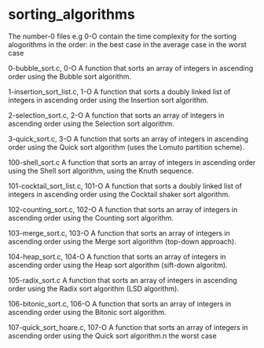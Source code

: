 # sorting_algorithms

The number-0 files e.g 0-O contain the time complexity for the sorting alogorithms in the order:
in the best case
in the average case
in the worst case

0-bubble_sort.c, 0-O
A function that sorts an array of integers in ascending order using the Bubble sort algorithm.

1-insertion_sort_list.c, 1-O
A function that sorts a doubly linked list of integers in ascending order using the Insertion sort algorithm.

2-selection_sort.c, 2-O
A function that sorts an array of integers in ascending order using the Selection sort algorithm.

3-quick_sort.c, 3-O
A function that sorts an array of integers in ascending order using the Quick sort algorithm (uses the Lomuto partition scheme).

100-shell_sort.c
A function that sorts an array of integers in ascending order using the Shell sort algorithm, using the Knuth sequence.

101-cocktail_sort_list.c, 101-O
A function that sorts a doubly linked list of integers in ascending order using the Cocktail shaker sort algorithm.

102-counting_sort.c, 102-O
A function that sorts an array of integers in ascending order using the Counting sort algorithm.

103-merge_sort.c, 103-O
A function that sorts an array of integers in ascending order using the Merge sort algorithm (top-down approach).

104-heap_sort.c, 104-O
A function that sorts an array of integers in ascending order using the Heap sort algorithm (sift-down algoritm).

105-radix_sort.c
A function that sorts an array of integers in ascending order using the Radix sort algorithm (LSD algorithm).

106-bitonic_sort.c, 106-O
A function that sorts an array of integers in ascending order using the Bitonic sort algorithm.

107-quick_sort_hoare.c, 107-O
A function that sorts an array of integers in ascending order using the Quick sort algorithm.n the worst case

